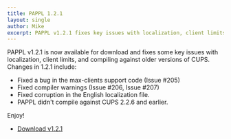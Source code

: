 ```yaml
---
title: PAPPL 1.2.1
layout: single
author: Mike
excerpt: PAPPL v1.2.1 fixes key issues with localization, client limits, and compilation.
---
```


PAPPL v1.2.1 is now available for download and fixes some key issues with
localization, client limits, and compiling against older versions of CUPS.
Changes in 1.2.1 include:

- Fixed a bug in the max-clients support code (Issue #205)
- Fixed compiler warnings (Issue #206, Issue #207)
- Fixed corruption in the English localization file.
- PAPPL didn't compile against CUPS 2.2.6 and earlier.

Enjoy!

* <a href="https://github.com/michaelrsweet/pappl/releases/tag/v1.2.1" itemprop="sameAs" rel="nofollow noopener noreferrer"><i class="fas fa-fw fa-download" aria-hidden="true"></i>Download v1.2.1</a>

